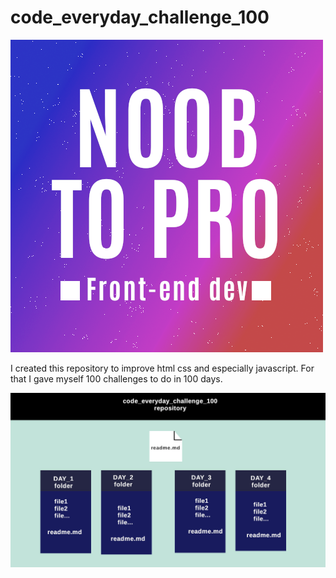 
# code_everyday_challenge_100
![logo noob to pro](/noob_to_pro_front_end_dev_logo.png "logo noob to pro")

I created this repository to improve html css and especially javascript.
For that I gave myself 100 challenges to do in 100 days.

![heirachy folder](/file_hierarchy.jpeg "heirachy folder")
